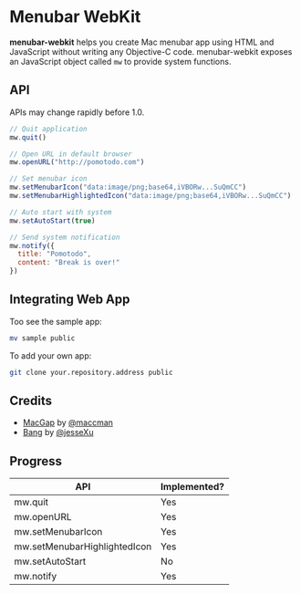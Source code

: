 # Menubar WebKit

**menubar-webkit** helps you create Mac menubar app using HTML and JavaScript without writing any Objective-C code. menubar-webkit exposes an JavaScript object called ``mw`` to provide system functions.

## API

APIs may change rapidly before 1.0.

```JavaScript
// Quit application
mw.quit()

// Open URL in default browser
mw.openURL("http://pomotodo.com")

// Set menubar icon
mw.setMenubarIcon("data:image/png;base64,iVBORw...SuQmCC")
mw.setMenubarHighlightedIcon("data:image/png;base64,iVBORw...SuQmCC")

// Auto start with system
mw.setAutoStart(true)

// Send system notification
mw.notify({
  title: "Pomotodo",
  content: "Break is over!"
})
```

## Integrating Web App

Too see the sample app:

```bash
mv sample public
```

To add your own app:

```bash
git clone your.repository.address public
```

## Credits

* [MacGap](https://github.com/maccman/macgap) by [@maccman](https://github.com/maccman)
* [Bang](https://github.com/jesseXu/Bang) by [@jesseXu](https://github.com/jesseXu)

## Progress

| API                          | Implemented? |
| ---------------------------- | ------------ |
| mw.quit                      | Yes          |
| mw.openURL                   | Yes          |
| mw.setMenubarIcon            | Yes          |
| mw.setMenubarHighlightedIcon | Yes          |
| mw.setAutoStart              | No           |
| mw.notify                    | Yes          |
